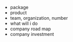 - package
- product
- team, organization, number
- what will i do
- company road map
- company investment